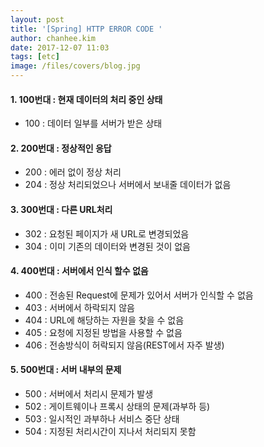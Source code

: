 ```yaml
---
layout: post
title: '[Spring] HTTP ERROR CODE '
author: chanhee.kim
date: 2017-12-07 11:03
tags: [etc]
image: /files/covers/blog.jpg
---
```


#### 1. 100번대 : 현재 데이터의 처리 중인 상태

  - 100 : 데이터 일부를 서버가 받은 상태

#### 2. 200번대 : 정상적인 응답

  - 200 : 에러 없이 정상 처리
  - 204 : 정상 처리되었으나 서버에서 보내줄 데이터가 없음

#### 3. 300번대 : 다른 URL처리

  - 302 : 요청된 페이지가 새 URL로 변경되었음
  - 304 : 이미 기존의 데이터와 변경된 것이 없음

#### 4. 400번대 : 서버에서 인식 할수 없음

  - 400 : 전송된 Request에 문제가 있어서 서버가 인식할 수 없음
  - 403 : 서버에서 하락되지 않음
  - 404 : URL에 해당하는 자원을 찾을 수 없음
  - 405 : 요청에 지정된 방법을 사용할 수 없음
  - 406 : 전송방식이 허락되지 않음(REST에서 자주 발생)

#### 5. 500번대 : 서버 내부의 문제

  - 500 : 서버에서 처리시 문제가 발생
  - 502 : 게이트웨이나 프록시 상태의 문제(과부하 등)
  - 503 : 일시적인 과부하나 서비스 중단 상태
  - 504 : 지정된 처리시간이 지나서 처리되지 못함
